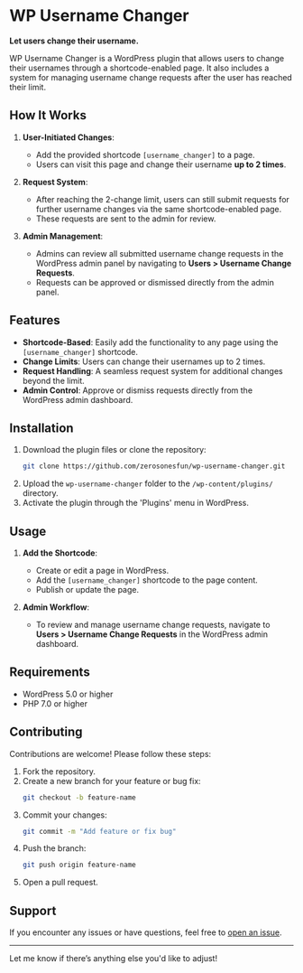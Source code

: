 # WP Username Changer

**Let users change their username.**

WP Username Changer is a WordPress plugin that allows users to change their usernames through a shortcode-enabled page. It also includes a system for managing username change requests after the user has reached their limit.

## How It Works

1. **User-Initiated Changes**:
   - Add the provided shortcode `[username_changer]` to a page.
   - Users can visit this page and change their username **up to 2 times**.

2. **Request System**:
   - After reaching the 2-change limit, users can still submit requests for further username changes via the same shortcode-enabled page.
   - These requests are sent to the admin for review.

3. **Admin Management**:
   - Admins can review all submitted username change requests in the WordPress admin panel by navigating to **Users > Username Change Requests**.
   - Requests can be approved or dismissed directly from the admin panel.

## Features

- **Shortcode-Based**: Easily add the functionality to any page using the `[username_changer]` shortcode.
- **Change Limits**: Users can change their usernames up to 2 times.
- **Request Handling**: A seamless request system for additional changes beyond the limit.
- **Admin Control**: Approve or dismiss requests directly from the WordPress admin dashboard.

## Installation

1. Download the plugin files or clone the repository:
   ```bash
   git clone https://github.com/zerosonesfun/wp-username-changer.git
   ```
2. Upload the `wp-username-changer` folder to the `/wp-content/plugins/` directory.
3. Activate the plugin through the 'Plugins' menu in WordPress.

## Usage

1. **Add the Shortcode**:
   - Create or edit a page in WordPress.
   - Add the `[username_changer]` shortcode to the page content.
   - Publish or update the page.

2. **Admin Workflow**:
   - To review and manage username change requests, navigate to **Users > Username Change Requests** in the WordPress admin dashboard.

## Requirements

- WordPress 5.0 or higher
- PHP 7.0 or higher

## Contributing

Contributions are welcome! Please follow these steps:

1. Fork the repository.
2. Create a new branch for your feature or bug fix:
   ```bash
   git checkout -b feature-name
   ```
3. Commit your changes:
   ```bash
   git commit -m "Add feature or fix bug"
   ```
4. Push the branch:
   ```bash
   git push origin feature-name
   ```
5. Open a pull request.

## Support

If you encounter any issues or have questions, feel free to [open an issue](https://github.com/zerosonesfun/wp-username-changer/issues).

---

Let me know if there’s anything else you'd like to adjust!
